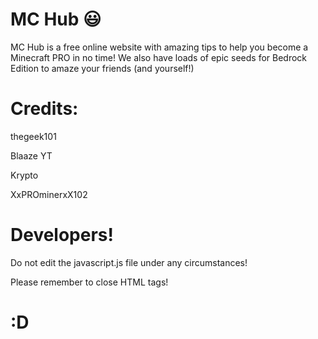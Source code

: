 # MC Hub :smiley:
MC Hub is a free online website with amazing tips to help you become a Minecraft PRO in no time! We also have loads of epic seeds for Bedrock Edition to amaze your friends (and yourself!)

# Credits:
thegeek101

Blaaze YT

Krypto

XxPROminerxX102

# Developers!
Do not edit the javascript.js file under any circumstances!

Please remember to close HTML tags!

# :D
